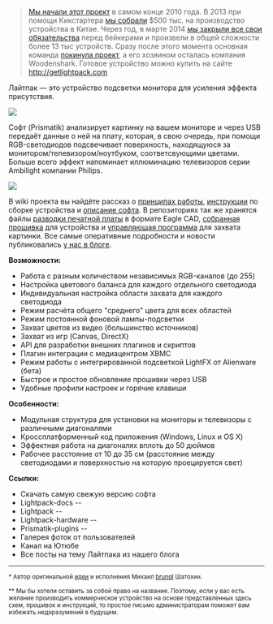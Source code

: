 > [Мы начали этот проект](http://habrahabr.ru/post/114291/) в самом конце 2010 года. В 2013 при помощи Кикстартера [мы собрали](https://www.kickstarter.com/projects/woodenshark/lightpack-ambient-backlight-for-your-displays) $500 тыс. на производство устройства в Китае. Через год, в марте 2014 [мы закрыли все свои обязательства](siliconrus.com/2015/05/lightpack/) перед бейкерами и произвели в общей сложности более 13 тыс устройств. Сразу после этого момента основная команда [покинула проект](http://atarity.ru/post/85836222526/3), а его хозяином осталась компания Woodenshark. Готовое устройство можно купить на сайте <http://getlightpack.com> 

Лайтпак &mdash; это устройство подсветки монитора для усиления эффекта присутствия.

<img src="https://lh6.googleusercontent.com/-ZcR-x2kOuQQ/UPAfhlfbilI/AAAAAAAAIU4/UqWdf3dzWhE/s820/tript.jpg" />

Софт (Prismatik) анализирует картинку на вашем мониторе и через USB передаёт данные о ней на плату, которая, в свою очередь, при помощи RGB-светодиодов подсвечивает поверхность, находящуюся за монитором/телевизором/ноутбуком, соответcвующими цветами. Больше всего эффект напоминает иллюминацию телевизоров серии Ambilight компании Philips.

<a href="http://www.youtube.com/watch?v=1UP7SmUqkxc"><img src="https://lh4.googleusercontent.com/-v3PDpYuOWd4/VZpTqfYTGiI/AAAAAAAA7zk/bzM8UMhS72Y/w854-h511-no/Screenshot_15.png" /></a>

В wiki проекта вы найдёте рассказ о [принципах работы](https://github.com/Atarity/Lightpack-docs/blob/master/RUS/%D0%9F%D1%80%D0%B8%D0%BD%D1%86%D0%B8%D0%BF_%D1%80%D0%B0%D0%B1%D0%BE%D1%82%D1%8B.md), [инструкции](https://github.com/Atarity/Lightpack-docs/blob/master/RUS/%D0%A1%D0%B0%D0%BC%D0%BE%D1%81%D1%82%D0%BE%D1%8F%D1%82%D0%B5%D0%BB%D1%8C%D0%BD%D0%BE_%D1%81%D0%BE%D0%B1%D0%B8%D1%80%D0%B0%D0%B5%D0%BC_%D0%9B%D0%B0%D0%B8%CC%86%D1%82%D0%BF%D0%B0%D0%BA.md) по сборке устройства и [описание софта](https://github.com/Atarity/Lightpack-docs/blob/master/RUS/%D0%9E%D0%BF%D0%B8%D1%81%D0%B0%D0%BD%D0%B8%D0%B5_%D0%BD%D0%B0%D1%81%D1%82%D1%80%D0%BE%D0%B5%D0%BA_%D0%9F%D1%80%D0%B8%D0%B7%D0%BC%D0%B0%D1%82%D0%B8%D0%BA%D0%B0.md). В репозиториях так же хранятся файлы [разводки печатной платы](https://github.com/Atarity/Lightpack/tree/master/Hardware) в формате Eagle CAD, [собранная прошивка](https://github.com/Atarity/Lightpack/tree/master/Firmware) для устройства и [управляющая программа](https://github.com/woodenshark/Lightpack/releases) для захвата картинки. Все самые оперативные подробности и новости публиковались [у нас в блоге](http://pixelkit.ru).

**Возможности:**

- Работа с разным количеством независимых RGB-каналов (до 255)
- Настройка цветового баланса для каждого отдельного светодиода
- Индивидуальная настройка области захвата для каждого светодиода
- Режим расчёта общего "среднего" цвета для всех областей
- Режим постоянной фоновой лампы-подсветки
- Захват цветов из видео (большинство источников)
- Захват из игр (Canvas, DirectX)
- API для разработки внешних плагинов и скриптов
- Плагин интеграции с медиацентром XBMC
- Режим работы с интегрированной подсветкой LightFX от Alienware (бета)
- Быстрое и простое обновление прошивки через USB
- Удобные профили настроек и горячие клавиши

**Особенности:**

- Модульная структура для установки на мониторы и телевизоры с различными диагоналями
- Кроссплатформенный код приложения (Windows, Linux и OS X)
- Эффектная работа на диагоналях вплоть до 50 дюймов
- Рабочее расстояние от 10 до 35 см (расстояние между светодиодами и поверхностью на которую проецируется свет)

**Ссылки:**

- Скачать самую свежую версию софта
- Lightpack-docs -- 
- Lightpack -- 
- Lightpack-hardware -- 
- Prismatik-plugins -- 
- Галерея фоток от пользователей
- Канал на Ютюбе
- Все посты на тему Лайтпака из нашего блога

---------------------
<sup>* Автор оригинальной [идеи](http://habrahabr.ru/blogs/DIY/100085/) и исполнения Михаил [brunql](https://plus.google.com/104629265144068751816/about) Шатохин. </sup>

<sup>** Мы бы хотели оставить за собой право на название. Поэтому, если у вас есть желание производить коммерческое устройство на основе представленных здесь схем, прошивок и инструкций, то простое письмо администраторам поможет вам избежать недоразумений в будущем.</sup>
